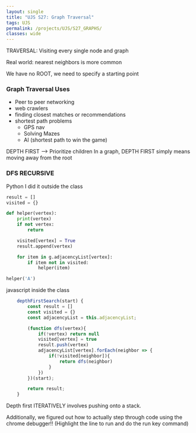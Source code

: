 ```yaml
---
layout: single
title: "UJS S27: Graph Traversal"
tags: UJS
permalink: /projects/UJS/S27_GRAPHS/
classes: wide
---
```


TRAVERSAL: Visiting every single node and graph

Real world: nearest neighbors is more common

We have no ROOT, we need to specify a starting point

### Graph Traversal Uses

- Peer to peer networking
- web crawlers
- finding closest matches or recommendations
- shortest path problems
  - GPS nav
  - Solving Mazes
  - AI (shortest path to win the game)

DEPTH FIRST --> Prioritize children
In a graph, DEPTH FIRST simply means moving away from the root

### DFS RECURSIVE

Python I did it outside the class

```python
result = []
visited = {}

def helper(vertex):
    print(vertex)
    if not vertex:
        return

    visited[vertex] = True
    result.append(vertex)

    for item in g.adjacencyList[vertex]:
        if item not in visited:
            helper(item)

helper('A')

```

javascript inside the class

```javascript
    depthFirstSearch(start) {
        const result = []
        const visited = {}
        const adjacencyList = this.adjacencyList;

        (function dfs(vertex){
            if(!vertex) return null
            visited[vertex] = true
            result.push(vertex)
            adjacencyList[vertex].forEach(neighbor => {
                if(!visited[neighbor]){
                    return dfs(neighbor)
                }
            })
        })(start);

        return result;
    }
```

Depth first ITERATIVELY involves pushing onto a stack.

Additionally, we figured out how to actually step through code using the chrome debugger!!
(Highlight the line to run and do the run key command)
